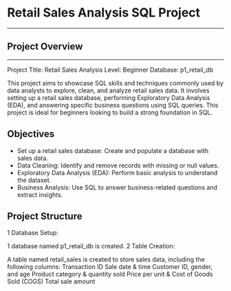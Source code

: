  # Retail Sales Analysis SQL Project
 ---
 ## Project Overview
 ---
Project Title: Retail Sales Analysis
Level: Beginner
Database: p1_retail_db

This project aims to showcase SQL skills and techniques commonly used by data analysts to explore, clean, and analyze retail sales data. It involves setting up a retail sales database, performing Exploratory Data Analysis (EDA), and answering specific business questions using SQL queries. This project is ideal for beginners looking to build a strong foundation in SQL.

 ## Objectives
- Set up a retail sales database: Create and populate a database with sales data.
- Data Cleaning: Identify and remove records with missing or null values.
- Exploratory Data Analysis (EDA): Perform basic analysis to understand the dataset.
- Business Analysis: Use SQL to answer business-related questions and extract insights.

 ## Project Structure
1 Database Setup:

1 database named p1_retail_db is created.
2 Table Creation:

A table named retail_sales is created to store sales data, including the following columns:
Transaction ID
Sale date & time
Customer ID, gender, and age
Product category & quantity sold
Price per unit & Cost of Goods Sold (COGS)
Total sale amount



























